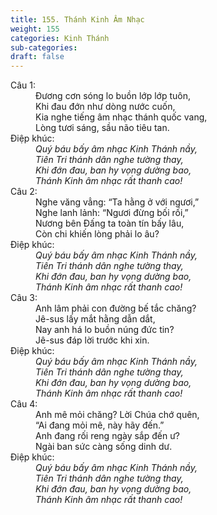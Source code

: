 ```yaml
---
title: 155. Thánh Kinh Âm Nhạc
weight: 155
categories: Kinh Thánh
sub-categories: 
draft: false
---
```

<dl><dt>Câu 1:</dt><dd data-verse="1">Đương cơn sóng lo buồn lớp lớp tuôn, <br/>Khi đau đớn như dòng nước cuốn, <br/>Kia nghe tiếng âm nhạc thánh quốc vang, <br/>Lòng tươi sáng, sầu não tiêu tan. </dd><dt>Điệp khúc:</dt><dd data-chorus="1"><em>Quý báu bấy âm nhạc Kinh Thánh nầy, <br/>Tiên Tri thánh dân nghe tường thay, <br/>Khi đớn đau, ban hy vọng dường bao, <br/>Thánh Kinh âm nhạc rất thanh cao! </em></dd><dt>Câu 2:</dt><dd data-verse="2">Nghe văng vẳng: “Ta hằng ở với ngươi,” <br/>Nghe lanh lảnh: “Ngươi đừng bối rối,” <br/>Nương bên Đấng ta toàn tín bấy lâu, <br/>Còn chi khiến lòng phải lo âu? </dd><dt>Điệp khúc:</dt><dd data-chorus="1"><em>Quý báu bấy âm nhạc Kinh Thánh nầy, <br/>Tiên Tri thánh dân nghe tường thay, <br/>Khi đớn đau, ban hy vọng dường bao, <br/>Thánh Kinh âm nhạc rất thanh cao! </em></dd><dt>Câu 3:</dt><dd data-verse="3">Anh lâm phải con đường bế tắc chăng? <br/>Jê-sus lấy mắt hằng dẫn dắt, <br/>Nay anh há lo buồn núng đức tin? <br/>Jê-sus đáp lời trước khi xin. </dd><dt>Điệp khúc:</dt><dd data-chorus="1"><em>Quý báu bấy âm nhạc Kinh Thánh nầy, <br/>Tiên Tri thánh dân nghe tường thay, <br/>Khi đớn đau, ban hy vọng dường bao, <br/>Thánh Kinh âm nhạc rất thanh cao! </em></dd><dt>Câu 4:</dt><dd data-verse="4">Anh mê mỏi chăng? Lời Chúa chớ quên, <br/>“Ai đang mỏi mê, này hãy đến.” <br/>Anh đang rối reng ngày sắp đến ư? <br/>Ngài ban sức càng sống dinh dư. </dd><dt>Điệp khúc:</dt><dd data-chorus="1"><em>Quý báu bấy âm nhạc Kinh Thánh nầy, <br/>Tiên Tri thánh dân nghe tường thay, <br/>Khi đớn đau, ban hy vọng dường bao, <br/>Thánh Kinh âm nhạc rất thanh cao! </em></dd></dl>